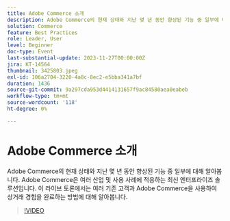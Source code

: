 ```yaml
---
title: Adobe Commerce 소개
description: Adobe Commerce의 현재 상태와 지난 몇 년 동안 향상된 기능 중 일부에 대해 알아봅니다. Adobe Commerce은 여러 산업 및 사용 사례에 적응하는 최신 엔터프라이즈 솔루션입니다. 이 라이브 토론에서는 여러 기존 고객과 Adobe Commerce을 사용하여 상거래 경험을 완료하는 방법에 대해 알아봅니다.
solution: Commerce
feature: Best Practices
role: Leader, User
level: Beginner
doc-type: Event
last-substantial-update: 2023-11-27T00:00:00Z
jira: KT-14564
thumbnail: 3425803.jpeg
exl-id: 106a2704-3220-4a8c-8ec2-e5bba341a7bf
duration: 1436
source-git-commit: 9a297cda953d4414131657f9ac84580aea0eabeb
workflow-type: tm+mt
source-wordcount: '118'
ht-degree: 0%

---
```


# Adobe Commerce 소개

Adobe Commerce의 현재 상태와 지난 몇 년 동안 향상된 기능 중 일부에 대해 알아봅니다. Adobe Commerce은 여러 산업 및 사용 사례에 적응하는 최신 엔터프라이즈 솔루션입니다. 이 라이브 토론에서는 여러 기존 고객과 Adobe Commerce을 사용하여 상거래 경험을 완료하는 방법에 대해 알아봅니다.

>[!VIDEO](https://video.tv.adobe.com/v/3425803/?learn=on)
